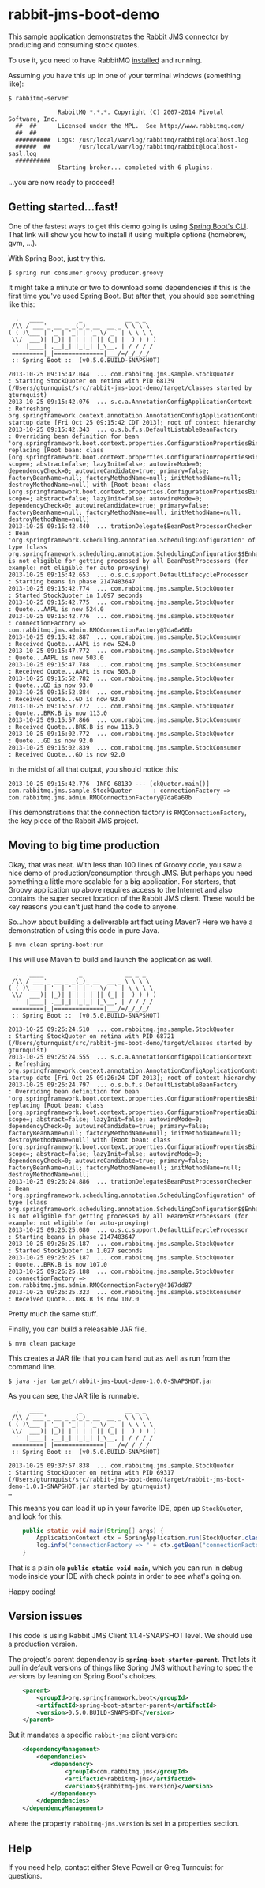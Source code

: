 rabbit-jms-boot-demo
====================
This sample application demonstrates the [Rabbit JMS connector](http://blog.gopivotal.com/products/messaging-with-jms-and-rabbitmq) by producing and consuming stock quotes.

To use it, you need to have RabbitMQ [installed](http://www.rabbitmq.com/download.html) and running.

Assuming you have this up in one of your terminal windows (something like):

```
$ rabbitmq-server

              RabbitMQ *.*.*. Copyright (C) 2007-2014 Pivotal Software, Inc.
  ##  ##      Licensed under the MPL.  See http://www.rabbitmq.com/
  ##  ##
  ##########  Logs: /usr/local/var/log/rabbitmq/rabbit@localhost.log
  ######  ##        /usr/local/var/log/rabbitmq/rabbit@localhost-sasl.log
  ##########
              Starting broker... completed with 6 plugins.
```

…you are now ready to proceed!

Getting started…fast!
----------------------------
One of the fastest ways to get this demo going is using [Spring Boot's CLI](https://github.com/spring-projects/spring-boot/tree/master/spring-boot-cli). That link will show you how to install it using multiple options (homebrew, gvm, …).

With Spring Boot, just try this.

```
$ spring run consumer.groovy producer.groovy
```

It might take a minute or two to download some dependencies if this is the first time you've used Spring Boot. But after that, you should see something like this:

```
  .   ____          _            __ _ _
 /\\ / ___'_ __ _ _(_)_ __  __ _ \ \ \ \
( ( )\___ | '_ | '_| | '_ \/ _` | \ \ \ \
 \\/  ___)| |_)| | | | | || (_| |  ) ) ) )
  '  |____| .__|_| |_|_| |_\__, | / / / /
 =========|_|==============|___/=/_/_/_/
 :: Spring Boot ::  (v0.5.0.BUILD-SNAPSHOT)

2013-10-25 09:15:42.044  ... com.rabbitmq.jms.sample.StockQuoter      : Starting StockQuoter on retina with PID 68139 (/Users/gturnquist/src/rabbit-jms-boot-demo/target/classes started by gturnquist)
2013-10-25 09:15:42.076  ... s.c.a.AnnotationConfigApplicationContext : Refreshing org.springframework.context.annotation.AnnotationConfigApplicationContext@507d259: startup date [Fri Oct 25 09:15:42 CDT 2013]; root of context hierarchy
2013-10-25 09:15:42.343  ... o.s.b.f.s.DefaultListableBeanFactory     : Overriding bean definition for bean 'org.springframework.boot.context.properties.ConfigurationPropertiesBindingPostProcessor': replacing [Root bean: class [org.springframework.boot.context.properties.ConfigurationPropertiesBindingPostProcessor]; scope=; abstract=false; lazyInit=false; autowireMode=0; dependencyCheck=0; autowireCandidate=true; primary=false; factoryBeanName=null; factoryMethodName=null; initMethodName=null; destroyMethodName=null] with [Root bean: class [org.springframework.boot.context.properties.ConfigurationPropertiesBindingPostProcessor]; scope=; abstract=false; lazyInit=false; autowireMode=0; dependencyCheck=0; autowireCandidate=true; primary=false; factoryBeanName=null; factoryMethodName=null; initMethodName=null; destroyMethodName=null]
2013-10-25 09:15:42.440  ... trationDelegate$BeanPostProcessorChecker : Bean 'org.springframework.scheduling.annotation.SchedulingConfiguration' of type [class org.springframework.scheduling.annotation.SchedulingConfiguration$$EnhancerByCGLIB$$bdff0256] is not eligible for getting processed by all BeanPostProcessors (for example: not eligible for auto-proxying)
2013-10-25 09:15:42.653  ... o.s.c.support.DefaultLifecycleProcessor  : Starting beans in phase 2147483647
2013-10-25 09:15:42.774  ... com.rabbitmq.jms.sample.StockQuoter      : Started StockQuoter in 1.097 seconds
2013-10-25 09:15:42.775  ... com.rabbitmq.jms.sample.StockQuoter      : Quote...AAPL is now 524.0
2013-10-25 09:15:42.776  ... com.rabbitmq.jms.sample.StockQuoter      : connectionFactory => com.rabbitmq.jms.admin.RMQConnectionFactory@7da0a60b
2013-10-25 09:15:42.887  ... com.rabbitmq.jms.sample.StockConsumer    : Received Quote...AAPL is now 524.0
2013-10-25 09:15:47.772  ... com.rabbitmq.jms.sample.StockQuoter      : Quote...AAPL is now 503.0
2013-10-25 09:15:47.788  ... com.rabbitmq.jms.sample.StockConsumer    : Received Quote...AAPL is now 503.0
2013-10-25 09:15:52.782  ... com.rabbitmq.jms.sample.StockQuoter      : Quote...GD is now 93.0
2013-10-25 09:15:52.884  ... com.rabbitmq.jms.sample.StockConsumer    : Received Quote...GD is now 93.0
2013-10-25 09:15:57.772  ... com.rabbitmq.jms.sample.StockQuoter      : Quote...BRK.B is now 113.0
2013-10-25 09:15:57.866  ... com.rabbitmq.jms.sample.StockConsumer    : Received Quote...BRK.B is now 113.0
2013-10-25 09:16:02.772  ... com.rabbitmq.jms.sample.StockQuoter      : Quote...GD is now 92.0
2013-10-25 09:16:02.839  ... com.rabbitmq.jms.sample.StockConsumer    : Received Quote...GD is now 92.0
```

In the midst of all that output, you should notice this:

```
2013-10-25 09:15:42.776  INFO 68139 --- [ckQuoter.main()] com.rabbitmq.jms.sample.StockQuoter      : connectionFactory => com.rabbitmq.jms.admin.RMQConnectionFactory@7da0a60b
```

This demonstrations that the connection factory is `RMQConnectionFactory`, the key piece of the Rabbit JMS project.

Moving to big time production
-----------------------------
Okay, that was neat. With less than 100 lines of Groovy code, you saw a nice demo of production/consumption through JMS. But perhaps you need something a little more scalable for a big application. For starters, that Groovy application up above requires access to the Internet and also contains the super secret location of the Rabbit JMS client. These would be key reasons you can't just hand the code to anyone.

So…how about building a deliverable artifact using Maven? Here we have a demonstration of using this code in pure Java.

```
$ mvn clean spring-boot:run
```

This will use Maven to build and launch the application as well.

```
  .   ____          _            __ _ _
 /\\ / ___'_ __ _ _(_)_ __  __ _ \ \ \ \
( ( )\___ | '_ | '_| | '_ \/ _` | \ \ \ \
 \\/  ___)| |_)| | | | | || (_| |  ) ) ) )
  '  |____| .__|_| |_|_| |_\__, | / / / /
 =========|_|==============|___/=/_/_/_/
 :: Spring Boot ::  (v0.5.0.BUILD-SNAPSHOT)

2013-10-25 09:26:24.510  ... com.rabbitmq.jms.sample.StockQuoter      : Starting StockQuoter on retina with PID 68721 (/Users/gturnquist/src/rabbit-jms-boot-demo/target/classes started by gturnquist)
2013-10-25 09:26:24.555  ... s.c.a.AnnotationConfigApplicationContext : Refreshing org.springframework.context.annotation.AnnotationConfigApplicationContext@4bdb635a: startup date [Fri Oct 25 09:26:24 CDT 2013]; root of context hierarchy
2013-10-25 09:26:24.797  ... o.s.b.f.s.DefaultListableBeanFactory     : Overriding bean definition for bean 'org.springframework.boot.context.properties.ConfigurationPropertiesBindingPostProcessor': replacing [Root bean: class [org.springframework.boot.context.properties.ConfigurationPropertiesBindingPostProcessor]; scope=; abstract=false; lazyInit=false; autowireMode=0; dependencyCheck=0; autowireCandidate=true; primary=false; factoryBeanName=null; factoryMethodName=null; initMethodName=null; destroyMethodName=null] with [Root bean: class [org.springframework.boot.context.properties.ConfigurationPropertiesBindingPostProcessor]; scope=; abstract=false; lazyInit=false; autowireMode=0; dependencyCheck=0; autowireCandidate=true; primary=false; factoryBeanName=null; factoryMethodName=null; initMethodName=null; destroyMethodName=null]
2013-10-25 09:26:24.886  ... trationDelegate$BeanPostProcessorChecker : Bean 'org.springframework.scheduling.annotation.SchedulingConfiguration' of type [class org.springframework.scheduling.annotation.SchedulingConfiguration$$EnhancerByCGLIB$$82fdc4dd] is not eligible for getting processed by all BeanPostProcessors (for example: not eligible for auto-proxying)
2013-10-25 09:26:25.080  ... o.s.c.support.DefaultLifecycleProcessor  : Starting beans in phase 2147483647
2013-10-25 09:26:25.187  ... com.rabbitmq.jms.sample.StockQuoter      : Started StockQuoter in 1.027 seconds
2013-10-25 09:26:25.187  ... com.rabbitmq.jms.sample.StockQuoter      : Quote...BRK.B is now 107.0
2013-10-25 09:26:25.188  ... com.rabbitmq.jms.sample.StockQuoter      : connectionFactory => com.rabbitmq.jms.admin.RMQConnectionFactory@4167dd87
2013-10-25 09:26:25.323  ... com.rabbitmq.jms.sample.StockConsumer    : Received Quote...BRK.B is now 107.0
```

Pretty much the same stuff.

Finally, you can build a releasable JAR file.

```
$ mvn clean package
```

This creates a JAR file that you can hand out as well as run from the command line.

```
$ java -jar target/rabbit-jms-boot-demo-1.0.0-SNAPSHOT.jar
```

As you can see, the JAR file is runnable.

```
  .   ____          _            __ _ _
 /\\ / ___'_ __ _ _(_)_ __  __ _ \ \ \ \
( ( )\___ | '_ | '_| | '_ \/ _` | \ \ \ \
 \\/  ___)| |_)| | | | | || (_| |  ) ) ) )
  '  |____| .__|_| |_|_| |_\__, | / / / /
 =========|_|==============|___/=/_/_/_/
 :: Spring Boot ::  (v0.5.0.BUILD-SNAPSHOT)

2013-10-25 09:37:57.838  ... com.rabbitmq.jms.sample.StockQuoter      : Starting StockQuoter on retina with PID 69317 (/Users/gturnquist/src/rabbit-jms-boot-demo/target/rabbit-jms-boot-demo-1.0.1-SNAPSHOT.jar started by gturnquist)
…
```

This means you can load it up in your favorite IDE, open up `StockQuoter`, and look for this:

```java
	public static void main(String[] args) {
		ApplicationContext ctx = SpringApplication.run(StockQuoter.class, args);
		log.info("connectionFactory => " + ctx.getBean("connectionFactory"));
	}
```

That is a plain ole **`public static void main`**, which you can run in debug mode inside your IDE with check points in order to see what's going on.

Happy coding!

Version issues
--------------
This code is using Rabbit JMS Client 1.1.4-SNAPSHOT level. We should use a production version.

The project's parent dependency is **`spring-boot-starter-parent`**. That lets it pull in default versions of things like Spring JMS without having to spec the versions by leaning on Spring Boot's choices.

```xml
    <parent>
        <groupId>org.springframework.boot</groupId>
        <artifactId>spring-boot-starter-parent</artifactId>
        <version>0.5.0.BUILD-SNAPSHOT</version>
    </parent>
```

But it mandates a specific `rabbit-jms` client version:

```xml
    <dependencyManagement>
        <dependencies>
            <dependency>
                <groupId>com.rabbitmq.jms</groupId>
                <artifactId>rabbitmq-jms</artifactId>
                <version>${rabbitmq-jms.version}</version>
            </dependency>
        </dependencies>
    </dependencyManagement>
```

where the property `rabbitmq-jms.version` is set in a properties section.

Help
----
If you need help, contact either Steve Powell or Greg Turnquist for questions.
